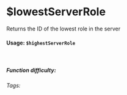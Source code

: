 # $lowestServerRole
Returns the ID of the lowest role in the server

#### Usage: `$highestServerRole`
<br/>

##### Function difficulty: <Badge type="tip" text="Easy" vertical="middle" /> 
###### Tags: <Badge type="tip" text="lowest" vertical="middle" /> <Badge type="tip" text="server" vertical="middle" /> <Badge type="tip" text="role" vertical="middle" />